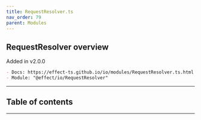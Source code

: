 ```yaml
---
title: RequestResolver.ts
nav_order: 79
parent: Modules
---
```


## RequestResolver overview

Added in v2.0.0

```md
- Docs: https://effect-ts.github.io/io/modules/RequestResolver.ts.html
- Module: "@effect/io/RequestResolver"
```

---

<h2 class="text-delta">Table of contents</h2>

---
